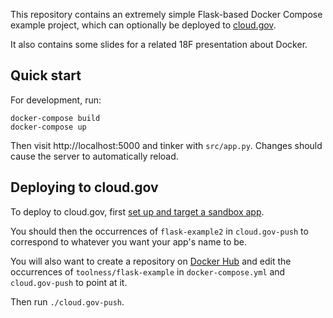 This repository contains an extremely simple Flask-based Docker Compose
example project, which can optionally be deployed to [cloud.gov][].

It also contains some slides for a related 18F presentation about Docker.

## Quick start

For development, run:

```
docker-compose build
docker-compose up
```

Then visit http://localhost:5000 and tinker with `src/app.py`. Changes
should cause the server to automatically reload.

## Deploying to cloud.gov

To deploy to cloud.gov, first [set up and target a sandbox app][sandbox].

You should then the occurrences of `flask-example2` in `cloud.gov-push` to
correspond to whatever you want your app's name to be.

You will also want to create a repository on [Docker Hub][] and edit the
occurrences of `toolness/flask-example` in `docker-compose.yml` and 
`cloud.gov-push` to point at it.

Then run `./cloud.gov-push`.

[cloud.gov]: https://cloud.gov
[sandbox]: https://cloud.gov/docs/getting-started/setup/
[Docker Hub]: https://hub.docker.com
